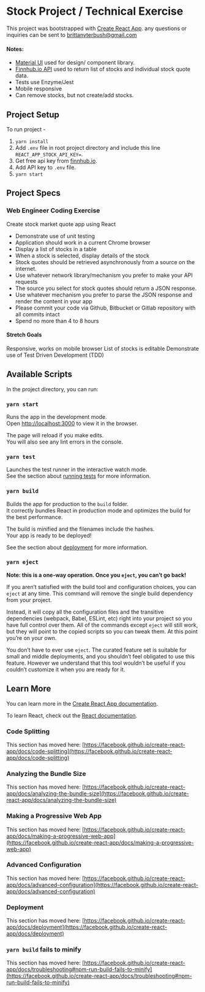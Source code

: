 # Stock Project / Technical Exercise

This project was bootstrapped with [Create React App](https://github.com/facebook/create-react-app).
any questions or inquiries can be sent to brittanyterbush@gmail.com

#### Notes: 
- [Material UI](https://material-ui.com/) used for design/ component library.
- [Finnhub.io API](https://finnhub.io/) used to return list of stocks and individual stock quote data.
- Tests use Enzyme/Jest
- Mobile responsive
- Can remove stocks, but not create/add stocks.


## Project Setup
To run project -
1. `yarn install`
2. Add `.env` file in root project directory and include this line `REACT_APP_STOCK_API_KEY=`.
3. Get free api key from [finnhub.io](https://finnhub.io/).
4. Add API key to `.env` file.
5. `yarn start`

## Project Specs
### Web Engineer Coding Exercise
Create stock market quote app using React

- Demonstrate use of unit testing
- Application should work in a current Chrome browser
- Display a list of stocks in a table
- When a stock is selected, display details of the stock
- Stock quotes should be retrieved asynchronously from a source on the internet.
- Use whatever network library/mechanism you prefer to make your API requests
- The source you select for stock quotes should return a JSON response.
- Use whatever mechanism you prefer to parse the JSON response and render the content in your app
- Please commit your code via Github, Bitbucket or Gitlab repository with all commits intact
- Spend no more than 4 to 8 hours
 

#### Stretch Goals

Responsive, works on mobile browser
List of stocks is editable
Demonstrate use of Test Driven Development (TDD)

## Available Scripts

In the project directory, you can run:

### `yarn start`

Runs the app in the development mode.\
Open [http://localhost:3000](http://localhost:3000) to view it in the browser.

The page will reload if you make edits.\
You will also see any lint errors in the console.

### `yarn test`

Launches the test runner in the interactive watch mode.\
See the section about [running tests](https://facebook.github.io/create-react-app/docs/running-tests) for more information.

### `yarn build`

Builds the app for production to the `build` folder.\
It correctly bundles React in production mode and optimizes the build for the best performance.

The build is minified and the filenames include the hashes.\
Your app is ready to be deployed!

See the section about [deployment](https://facebook.github.io/create-react-app/docs/deployment) for more information.

### `yarn eject`

**Note: this is a one-way operation. Once you `eject`, you can’t go back!**

If you aren’t satisfied with the build tool and configuration choices, you can `eject` at any time. This command will remove the single build dependency from your project.

Instead, it will copy all the configuration files and the transitive dependencies (webpack, Babel, ESLint, etc) right into your project so you have full control over them. All of the commands except `eject` will still work, but they will point to the copied scripts so you can tweak them. At this point you’re on your own.

You don’t have to ever use `eject`. The curated feature set is suitable for small and middle deployments, and you shouldn’t feel obligated to use this feature. However we understand that this tool wouldn’t be useful if you couldn’t customize it when you are ready for it.

## Learn More

You can learn more in the [Create React App documentation](https://facebook.github.io/create-react-app/docs/getting-started).

To learn React, check out the [React documentation](https://reactjs.org/).

### Code Splitting

This section has moved here: [https://facebook.github.io/create-react-app/docs/code-splitting](https://facebook.github.io/create-react-app/docs/code-splitting)

### Analyzing the Bundle Size

This section has moved here: [https://facebook.github.io/create-react-app/docs/analyzing-the-bundle-size](https://facebook.github.io/create-react-app/docs/analyzing-the-bundle-size)

### Making a Progressive Web App

This section has moved here: [https://facebook.github.io/create-react-app/docs/making-a-progressive-web-app](https://facebook.github.io/create-react-app/docs/making-a-progressive-web-app)

### Advanced Configuration

This section has moved here: [https://facebook.github.io/create-react-app/docs/advanced-configuration](https://facebook.github.io/create-react-app/docs/advanced-configuration)

### Deployment

This section has moved here: [https://facebook.github.io/create-react-app/docs/deployment](https://facebook.github.io/create-react-app/docs/deployment)

### `yarn build` fails to minify

This section has moved here: [https://facebook.github.io/create-react-app/docs/troubleshooting#npm-run-build-fails-to-minify](https://facebook.github.io/create-react-app/docs/troubleshooting#npm-run-build-fails-to-minify)
